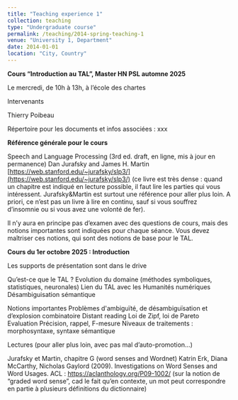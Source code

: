 ```yaml
---
title: "Teaching experience 1"
collection: teaching
type: "Undergraduate course"
permalink: /teaching/2014-spring-teaching-1
venue: "University 1, Department"
date: 2014-01-01
location: "City, Country"
---
```


**Cours “Introduction au TAL”, Master HN PSL automne 2025**


Le mercredi, de 10h à 13h, à l’école des chartes 


Intervenants

Thierry Poibeau



Répertoire pour les documents et infos associées : 
xxx

**Référence générale pour le cours**

Speech and Language Processing (3rd ed. draft, en ligne, mis à jour en permanence)
Dan Jurafsky and James H. Martin
[https://web.stanford.edu/~jurafsky/slp3/](https://web.stanford.edu/~jurafsky/slp3/)
(ce livre est très dense : quand un chapitre est indiqué en lecture possible, il faut lire les parties qui vous intéressent. Jurafsky&Martin est surtout une référence pour aller plus loin. A priori, ce n’est pas un livre à lire en continu, sauf si vous souffrez d’insomnie ou si vous avez une volonté de fer). 


Il n’y aura en principe pas d’examen avec des questions de cours, mais des notions importantes sont indiquées pour chaque séance. Vous devez maîtriser ces notions, qui sont des notions de base pour le TAL. 



**Cours du 1er octobre 2025 : Introduction**

Les supports de présentation sont dans le drive

Qu’est-ce que le TAL ?
Evolution du domaine (méthodes symboliques, statistiques, neuronales)
Lien du TAL avec les Humanités numériques
Désambiguisation sémantique

Notions importantes
Problèmes d'ambiguïté, de désambiguïsation et d’explosion combinatoire
Distant reading
Loi de Zipf, loi de Pareto
Evaluation
Précision, rappel, F-mesure
Niveaux de traitements : morphosyntaxe, syntaxe sémantique


Lectures (pour aller plus loin, avec pas mal d’auto-promotion…)

Jurafsky et Martin, chapitre G (word senses and Wordnet)
Katrin Erk, Diana McCarthy, Nicholas Gaylord (2009). Investigations on Word Senses and Word Usages. ACL : https://aclanthology.org/P09-1002/ (sur la notion de “graded word sense”, cad le fait qu’en contexte, un mot peut correspondre en partie à plusieurs définitions du dictionnaire)
